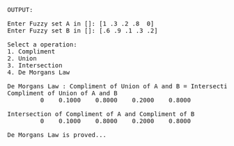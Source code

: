 <pre>
OUTPUT:

Enter Fuzzy set A in []: [1 .3 .2 .8  0]
Enter Fuzzy set B in []: [.6 .9 .1 .3 .2]

Select a operation: 
1. Compliment 
2. Union 
3. Intersection 
4. De Morgans Law

De Morgans Law : Compliment of Union of A and B = Intersection of Compliment of A and Compliment of B
Compliment of Union of A and B
         0    0.1000    0.8000    0.2000    0.8000

Intersection of Compliment of A and Compliment of B
         0    0.1000    0.8000    0.2000    0.8000

De Morgans Law is proved...
</pre>